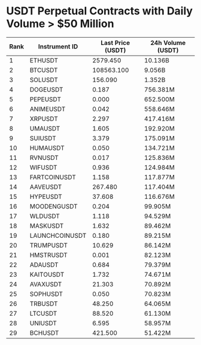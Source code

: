 # USDT Perpetual Contracts with Daily Volume > $50 Million

| Rank | Instrument ID | Last Price (USDT) | 24h Volume (USDT) |
|------|---------------|-------------------|-------------------|
| 1 | ETHUSDT | 2579.450 | 10.136B |
| 2 | BTCUSDT | 108563.100 | 9.056B |
| 3 | SOLUSDT | 156.090 | 1.352B |
| 4 | DOGEUSDT | 0.187 | 756.381M |
| 5 | PEPEUSDT | 0.000 | 652.500M |
| 6 | ANIMEUSDT | 0.042 | 558.646M |
| 7 | XRPUSDT | 2.297 | 417.416M |
| 8 | UMAUSDT | 1.605 | 192.920M |
| 9 | SUIUSDT | 3.379 | 175.091M |
| 10 | HUMAUSDT | 0.050 | 134.721M |
| 11 | RVNUSDT | 0.017 | 125.836M |
| 12 | WIFUSDT | 0.936 | 124.984M |
| 13 | FARTCOINUSDT | 1.158 | 117.877M |
| 14 | AAVEUSDT | 267.480 | 117.404M |
| 15 | HYPEUSDT | 37.608 | 116.676M |
| 16 | MOODENGUSDT | 0.204 | 99.905M |
| 17 | WLDUSDT | 1.118 | 94.529M |
| 18 | MASKUSDT | 1.632 | 89.462M |
| 19 | LAUNCHCOINUSDT | 0.180 | 89.215M |
| 20 | TRUMPUSDT | 10.629 | 86.142M |
| 21 | HMSTRUSDT | 0.001 | 82.123M |
| 22 | ADAUSDT | 0.684 | 79.379M |
| 23 | KAITOUSDT | 1.732 | 74.671M |
| 24 | AVAXUSDT | 21.303 | 70.892M |
| 25 | SOPHUSDT | 0.050 | 70.823M |
| 26 | TRBUSDT | 48.250 | 64.065M |
| 27 | LTCUSDT | 88.520 | 61.130M |
| 28 | UNIUSDT | 6.595 | 58.957M |
| 29 | BCHUSDT | 421.500 | 51.422M |
